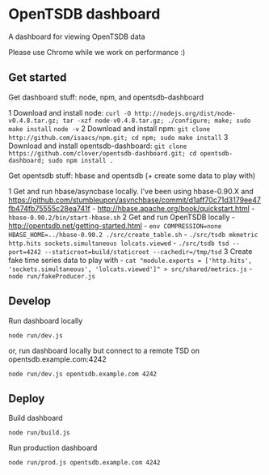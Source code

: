 OpenTSDB dashboard
==================

A dashboard for viewing OpenTSDB data

Please use Chrome while we work on performance :)

Get started
-----------
Get dashboard stuff: node, npm, and opentsdb-dashboard

1 Download and install node:
	`curl -O http://nodejs.org/dist/node-v0.4.8.tar.gz; tar -xzf node-v0.4.8.tar.gz; ./configure; make; sudo make install`
	`node -v`
2 Download and install npm:
	`git clone http://github.com/isaacs/npm.git; cd npm; sudo make install`
3 Download and install opentsdb-dashboard:
	`git clone https://github.com/clover/opentsdb-dashboard.git; cd opentsdb-dashboard; sudo npm install .`

Get opentsdb stuff: hbase and opentsdb (+ create some data to play with)

1 Get and run hbase/asyncbase locally. I've been using hbase-0.90.X and https://github.com/stumbleupon/asynchbase/commit/d1aff70c71d3179ee47fb474fb75555c28ea741f
	- http://hbase.apache.org/book/quickstart.html
	- `hbase-0.90.2/bin/start-hbase.sh`
2 Get and run OpenTSDB locally
	- http://opentsdb.net/getting-started.html
	- `env COMPRESSION=none HBASE_HOME=../hbase-0.90.2 ./src/create_table.sh`
	- `./src/tsdb mkmetric http.hits sockets.simultaneous lolcats.viewed`
	- `./src/tsdb tsd --port=4242 --staticroot=build/staticroot --cachedir=/tmp/tsd`
3 Create fake time series data to play with
	- `cat "module.exports = ['http.hits', 'sockets.simultaneous', 'lolcats.viewed']" > src/shared/metrics.js`
	- `node run/fakeProducer.js`

Develop
-------
Run dashboard locally

	node run/dev.js

or, run dashboard locally but connect to a remote TSD on opentsdb.example.com:4242

	node run/dev.js opentsdb.example.com 4242

Deploy
------
Build dashboard

	node run/build.js

Run production dashboard

	node run/prod.js opentsdb.example.com 4242
